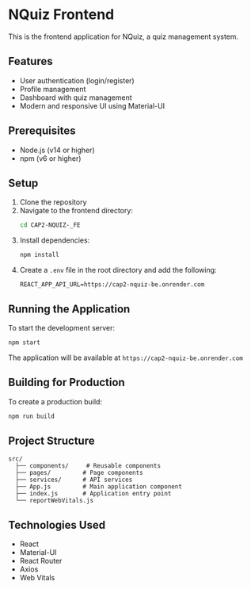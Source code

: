 # NQuiz Frontend

This is the frontend application for NQuiz, a quiz management system.

## Features

- User authentication (login/register)
- Profile management
- Dashboard with quiz management
- Modern and responsive UI using Material-UI

## Prerequisites

- Node.js (v14 or higher)
- npm (v6 or higher)

## Setup

1. Clone the repository
2. Navigate to the frontend directory:
   ```bash
   cd CAP2-NQUIZ-_FE
   ```
3. Install dependencies:
   ```bash
   npm install
   ```
4. Create a `.env` file in the root directory and add the following:
   ```
   REACT_APP_API_URL=https://cap2-nquiz-be.onrender.com
   ```

## Running the Application

To start the development server:

```bash
npm start
```

The application will be available at `https://cap2-nquiz-be.onrender.com`

## Building for Production

To create a production build:

```bash
npm run build
```

## Project Structure

```
src/
  ├── components/     # Reusable components
  ├── pages/         # Page components
  ├── services/      # API services
  ├── App.js         # Main application component
  ├── index.js       # Application entry point
  └── reportWebVitals.js
```

## Technologies Used

- React
- Material-UI
- React Router
- Axios
- Web Vitals
